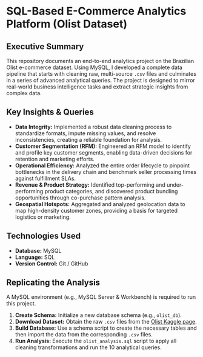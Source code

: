 # SQL-Based E-Commerce Analytics Platform (Olist Dataset)

## Executive Summary

This repository documents an end-to-end analytics project on the Brazilian Olist e-commerce dataset. Using MySQL, I developed a complete data pipeline that starts with cleaning raw, multi-source `.csv` files and culminates in a series of advanced analytical queries. The project is designed to mirror real-world business intelligence tasks and extract strategic insights from complex data.

## Key Insights & Queries

* **Data Integrity:** Implemented a robust data cleaning process to standardize formats, impute missing values, and resolve inconsistencies, creating a reliable foundation for analysis.
* **Customer Segmentation (RFM):** Engineered an RFM model to identify and profile key customer segments, enabling data-driven decisions for retention and marketing efforts.
* **Operational Efficiency:** Analyzed the entire order lifecycle to pinpoint bottlenecks in the delivery chain and benchmark seller processing times against fulfillment SLAs.
* **Revenue & Product Strategy:** Identified top-performing and under-performing product categories, and discovered product bundling opportunities through co-purchase pattern analysis.
* **Geospatial Hotspots:** Aggregated and analyzed geolocation data to map high-density customer zones, providing a basis for targeted logistics or marketing.

## Technologies Used

* **Database:** MySQL
* **Language:** SQL
* **Version Control:** Git / GitHub

## Replicating the Analysis

A MySQL environment (e.g., MySQL Server & Workbench) is required to run this project.

1.  **Create Schema:** Initialize a new database schema (e.g., `olist_db`).
2.  **Download Dataset:** Obtain the raw `.csv` files from the [Olist Kaggle page](https://www.kaggle.com/datasets/olistbr/brazilian-ecommerce).
3.  **Build Database:** Use a schema script to create the necessary tables and then import the data from the corresponding `.csv` files.
4.  **Run Analysis:** Execute the `olist_analysis.sql` script to apply all cleaning transformations and run the 10 analytical queries.
